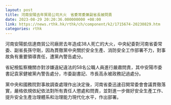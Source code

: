 ```yaml
---
layout: post
title: 河南安陽去年貿易公司大火　省委常委兼副省長被問責
date: 2023-08-29 20:20:36.000000000 +08:00
link: https://news.rthk.hk/rthk/ch/component/k2/1715674-20230829.htm
categories: rthk
---
```


河南安陽凱信達商貿公司廠房去年造成38人死亡的大火，中央紀委對河南省委常委、副省長孫守剛，因為貫徹黨中央關於安全生產、消防安全工作部署不力，對事故負有重要領導責任，遭黨內警告處分。

省紀檢監察機關亦對涉嫌違紀違法的58名公職人員進行嚴肅問責，其中安陽市委書記袁家健被黨內警告處分，市委副書記、市長高永被政務記過處分。

黨中央和國務院對事故調查處理作出決定後，河南省委迅速召開常委會會議貫徹落實，嚴格依規依紀依法對所有責任人懲處和問責，並對進一步做好安全生產工作、提升安全生產治理體系和治理能力現代化水平，作出部署。
